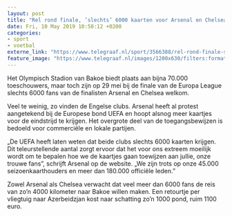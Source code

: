 ```yaml
---
layout: post
title: "Rel rond finale, ’slechts’ 6000 kaarten voor Arsenal en Chelsea"
date: Fri, 10 May 2019 10:50:12 +0200
categories: 
- sport 
- voetbal 
externe_link: "https://www.telegraaf.nl/sport/3566388/rel-rond-finale-slechts-6000-kaarten-voor-arsenal-en-chelsea"
feature_image: "https://www.telegraaf.nl/images/1200x630/filters:format(jpeg):quality(80)/cdn-kiosk-api.telegraaf.nl/e86e3042-7300-11e9-8873-0218eaf05005.jpg"
---
```


<p class="intro">Het Olympisch Stadion van Bakoe biedt plaats aan bijna 70.000 toeschouwers, maar toch zijn op 29 mei bij de finale van de Europa League slechts 6000 fans van de finalisten Arsenal en Chelsea welkom.</p> <p>Veel te weinig, zo vinden de Engelse clubs. Arsenal heeft al protest aangetekend bij de Europese bond UEFA en hoopt alsnog meer kaartjes voor de eindstrijd te krijgen. Het overgrote deel van de toegangsbewijzen is bedoeld voor commerciële en lokale partijen.</p><p>„De UEFA heeft laten weten dat beide clubs slechts 6000 kaarten krijgen. Dit teleurstellende aantal zorgt ervoor dat het voor ons extreem moeilijk wordt om te bepalen hoe we de kaartjes gaan toewijzen aan jullie, onze trouwe fans”, schrijft Arsenal op de website. „We zijn trots op onze 45.000 seizoenkaarthouders en meer dan 180.000 officiële leden.”</p><p>Zowel Arsenal als Chelsea verwacht dat veel meer dan 6000 fans de reis van zo’n 4000 kilometer naar Bakoe willen maken. Een retourtje per vliegtuig naar Azerbeidzjan kost naar schatting zo’n 1000 pond, ruim 1100 euro.</p>
